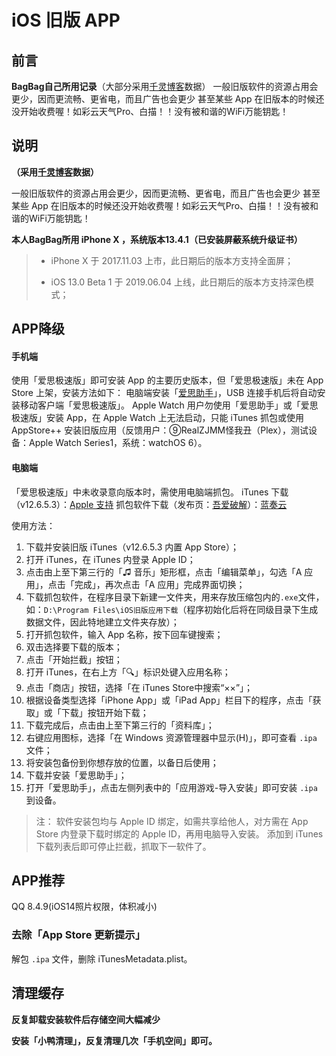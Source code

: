 # iOS 旧版 APP 



## 前言

**BagBag自己所用记录**（大部分采用[千灵博客](https://qianling.pw/ios-app/#more)数据）
一般旧版软件的资源占用会更少，因而更流畅、更省电，而且广告也会更少
甚至某些 App 在旧版本的时候还没开始收费喔！如彩云天气Pro、白描！！没有被和谐的WiFi万能钥匙！

## 说明

**（采用[千灵博客](https://qianling.pw/ios-app/#more)数据）**

一般旧版软件的资源占用会更少，因而更流畅、更省电，而且广告也会更少
甚至某些 App 在旧版本的时候还没开始收费喔！如彩云天气Pro、白描！！没有被和谐的WiFi万能钥匙！

**本人BagBag所用 iPhone X ，系统版本13.4.1（已安装屏蔽系统升级证书）**

> - iPhone X 于 2017.11.03 上市，此日期后的版本方支持全面屏；
>
> - iOS 13.0 Beta 1 于 2019.06.04 上线，此日期后的版本方支持深色模式；

## APP降级

#### 手机端

使用「爱思极速版」即可安装 App 的主要历史版本，但「爱思极速版」未在 App Store 上架，安装方法如下：
电脑端安装「[爱思助手](https://www.i4.cn/)」，USB 连接手机后将自动安装移动客户端「爱思极速版」。
Apple Watch 用户勿使用「爱思助手」或「爱思极速版」安装 App，在 Apple Watch 上无法启动，只能 iTunes 抓包或使用 AppStore++ 安装旧版应用（反馈用户：⑨RealZJMM怪我丑（Plex），测试设备：Apple Watch Series1，系统：watchOS 6）。



#### 电脑端

「爱思极速版」中未收录意向版本时，需使用电脑端抓包。
iTunes 下载（v12.6.5.3）：[Apple 支持](https://support.apple.com/zh-cn/HT208079)
抓包软件下载（发布页：[吾爱破解](https://www.52pojie.cn/thread-1284776-1-1.html)）：[蓝奏云](https://wwx.lanzoui.com/iBE4Emzgbkj)

使用方法：

1. 下载并安装旧版 iTunes（v12.6.5.3 内置 App Store）；
2. 打开 iTunes，在 iTunes 内登录 Apple ID；
3. 点击由上至下第三行的「♫ 音乐」矩形框，点击「编辑菜单」，勾选「A 应用」，点击「完成」，再次点击「A 应用」完成界面切换；
4. 下载抓包软件，在程序目录下新建一文件夹，用来存放压缩包内的`.exe`文件，如：`D:\Program Files\iOS旧版应用下载`（程序初始化后将在同级目录下生成数据文件，因此特地建立文件夹存放）；
5. 打开抓包软件，输入 App 名称，按下回车键搜索；
6. 双击选择要下载的版本；
7. 点击「开始拦截」按钮；
8. 打开 iTunes，在右上方「🔍」标识处键入应用名称；
9. 点击「商店」按钮，选择「在 iTunes Store中搜索“××”」；
10. 根据设备类型选择「iPhone App」或「iPad App」栏目下的程序，点击「获取」或「下载」按钮开始下载；
11. 下载完成后，点击由上至下第三行的「资料库」；
12. 右键应用图标，选择「在 Windows 资源管理器中显示(H)」，即可查看 `.ipa` 文件；
13. 将安装包备份到你想存放的位置，以备日后使用；
14. 下载并安装「爱思助手」；
15. 打开「爱思助手」，点击左侧列表中的「应用游戏-导入安装」即可安装 `.ipa` 到设备。

> 注：
> 软件安装包均与 Apple ID 绑定，如需共享给他人，对方需在 App Store 内登录下载时绑定的 Apple ID，再用电脑导入安装。
> 添加到 iTunes 下载列表后即可停止拦截，抓取下一软件了。

## APP推荐

QQ 8.4.9(iOS14照片权限，体积减小)



### 去除「App Store 更新提示」

解包 `.ipa` 文件，删除 iTunesMetadata.plist。

## 清理缓存

**反复卸载安装软件后存储空间大幅减少**

**安装「小鸭清理」，反复清理几次「手机空间」即可。**

